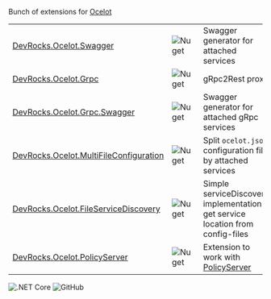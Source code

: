 Bunch of extensions for [Ocelot](https://github.com/ThreeMammals/Ocelot)

| | | |
|---|---|---|
| [DevRocks.Ocelot.Swagger](https://www.nuget.org/packages/DevRocks.Ocelot.Swagger/)  | ![Nuget](https://img.shields.io/nuget/v/DevRocks.Ocelot.Swagger) | Swagger generator for attached services  |
| [DevRocks.Ocelot.Grpc](https://www.nuget.org/packages/DevRocks.Ocelot.Grpc/) | ![Nuget](https://img.shields.io/nuget/v/DevRocks.Ocelot.Grpc) | gRpc2Rest proxy  |  
| [DevRocks.Ocelot.Grpc.Swagger](https://www.nuget.org/packages/DevRocks.Ocelot.Grpc.Swagger/) | ![Nuget](https://img.shields.io/nuget/v/DevRocks.Ocelot.Grpc.Swagger) | Swagger generator for attached gRpc services  |   
| [DevRocks.Ocelot.MultiFileConfiguration](https://www.nuget.org/packages/DevRocks.Ocelot.MultiFileConfiguration/)  | ![Nuget](https://img.shields.io/nuget/v/DevRocks.Ocelot.MultiFileConfiguration) | Split `ocelot.json` configuration file by attached services  |   
| [DevRocks.Ocelot.FileServiceDiscovery](https://www.nuget.org/packages/DevRocks.Ocelot.FileServiceDiscovery/) | ![Nuget](https://img.shields.io/nuget/v/DevRocks.Ocelot.FileServiceDiscovery) | Simple serviceDiscovery implementation - get service location from config-files  |  
| [DevRocks.Ocelot.PolicyServer](https://www.nuget.org/packages/DevRocks.Ocelot.PolicyServer/)  | ![Nuget](https://img.shields.io/nuget/v/DevRocks.Ocelot.PolicyServer) | Extension to work with  [PolicyServer](https://github.com/PolicyServer)  | 

![.NET Core](https://img.shields.io/github/workflow/status/Sverdel/DevRocks.Ocelot/.NET%20Core)
![GitHub](https://img.shields.io/github/license/Sverdel/DevRocks.Ocelot)

